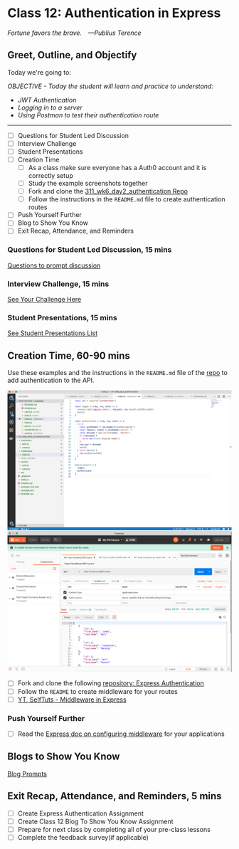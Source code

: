 # Class 12: Authentication in Express

<!-- ! HIDE FROM STUDENT; INSTRUCTOR ONLY CONTENT -->
<!-- ## Instructor Only Content - HIDE FROM STUDENTS -->

<!-- ! END INSTRUCTOR ONLY CONTENT -->

*Fortune favors the brave. —Publius Terence*

## Greet, Outline, and Objectify

<!-- SMART: Specific, Measurable, Attainable, Relevant, and Timely. -->
<!-- https://examples.yourdictionary.com/well-written-examples-of-learning-objectives.html -->

Today we're going to:
  
*OBJECTIVE - Today the student will learn and practice to understand:*

* *JWT Authentication*
* *Logging in to a server*
* *Using Postman to test their authentication route*

*****

- [ ] Questions for Student Led Discussion
- [ ] Interview Challenge
- [ ] Student Presentations
- [ ] Creation Time
    * [ ] As a class make sure everyone has a Auth0 account and it is correctly setup
    * [ ] Study the example screenshots together
    * [ ] Fork and clone the [311_wk6_day2_authentication Repo](https://github.com/AustinCodingAcademy/311_wk6_day2_authentication)
    * [ ] Follow the instructions in the `README.md` file to create authentication routes
- [ ] Push Yourself Further
- [ ] Blog to Show You Know
- [ ] Exit Recap, Attendance, and Reminders

### Questions for Student Led Discussion, 15 mins
<!-- This section should be structured with the 5E model: https://lesley.edu/article/empowering-students-the-5e-model-explained -->

[Questions to prompt discussion](./../additionalResources/questionsForDiscussion/qfd-class-12.md)

### Interview Challenge, 15 mins
<!-- The last two E happen here: elaborate and evaluate  -->
<!-- this sections should have a challenge that can be solved with the skills they've learned since their last class. -->
<!-- ! HIDDEN CONTENT: INSTRUCTOR ONLY -->
[See Your Challenge Here](./../additionalResources/interviewChallenges.md)
<!-- ! END HIDDEN CONTENT: INSTRUCTOR ONLY -->

### Student Presentations, 15 mins

[See Student Presentations List](./../additionalResources/studentPresentations.md)

## Creation Time, 60-90 mins

Use these examples and the instructions in the `README.md` file of the [repo](https://github.com/AustinCodingAcademy/311_wk6_day2_authentication) to add authentication to the API.

![express-authentication-project-vscode-example](./../images/express-authentication-project-vscode-example.png)
![express-authentication-project-postman-request](./../images/express-authentication-project-postman-request.png)

- [ ] Fork and clone the following [repository: Express Authentication](https://github.com/AustinCodingAcademy/311_wk6_day2_authentication)
- [ ] Follow the `README` to create middleware for your routes
- [ ] [YT, SelfTuts - Middleware in Express](https://youtu.be/iBkOz9WLZRM)
<!-- ! Video Content:  (width="655" height="368", ratio 1.77) -->

### Push Yourself Further

- [ ] Read the [Express doc on configuring middleware](https://expressjs.com/en/guide/writing-middleware.html) for your applications

## Blogs to Show You Know

[Blog Prompts](./../additionalResources/blogPrompts.md)

## Exit Recap, Attendance, and Reminders, 5 mins

- [ ] Create Express Authentication Assignment
- [ ] Create Class 12 Blog To Show You Know Assignment
- [ ] Prepare for next class by completing all of your pre-class lessons
- [ ] Complete the feedback survey(if applicable)

<!-- <iframe id="openedx-zollege" src="https://openedx.zollege.com/feedback" style="width: 100%; height: 500px; border: 0">Browser not compatible.</iframe>
<script src="https://openedx.zollege.com/assets/index.js" type="application/javascript"></script> -->

<!-- TODO Create 3 question exit questions -->

<!-- TODO INSERT Student Feedback From -->

<!-- TODO INSERT *HIDDEN* Instructor Feedback Form -->
